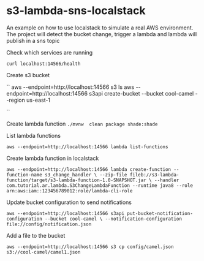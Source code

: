# s3-lambda-sns-localstack
An example on how to use localstack to simulate a real AWS environment. The project will detect the bucket change, trigger a lambda and lambda will publish in a sns topic

Check which services are running

``
curl localhost:14566/health
``

Create s3 bucket

``
  aws --endpoint=http://localhost:14566 s3 ls
  aws --endpoint=http://localhost:14566 s3api create-bucket --bucket cool-camel --region us-east-1

``

Create lambda function
``./mvnw  clean package shade:shade``

List lambda functions

``
   aws --endpoint=http://localhost:14566 lambda list-functions
``

Create lambda function in localstack

``
 aws --endpoint=http://localhost:14566 lambda create-function --function-name s3_change_handler \
 --zip-file fileb://s3-lambda-function/target/s3-lambda-function-1.0-SNAPSHOT.jar \
 --handler com.tutorial.ar.lambda.S3ChangeLambdaFunction --runtime java8 --role arn:aws:iam::123456789012:role/lambda-cli-role
 ``
 
 Update bucket configuration to send notifications
 
 ``
 aws --endpoint=http://localhost:14566 s3api put-bucket-notification-configuration --bucket cool-camel \
  --notification-configuration file://config/notification.json
``

Add a file to the bucket

 ``
 aws --endpoint=http://localhost:14566 s3 cp config/camel.json s3://cool-camel/camel1.json
``